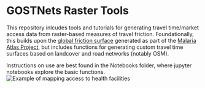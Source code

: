 # GOSTNets Raster Tools
This repository inlcudes tools and tutorials for generating travel time/market access data from raster-based measures of travel friction. Foundationally, this builds upon the [global friction surface](https://developers.google.com/earth-engine/datasets/catalog/Oxford_MAP_friction_surface_2019) generated as part of the [Malaria Atlas Project](https://malariaatlas.org/), but includes functions for generating custom travel time surfaces based on landcover and road networks (notably OSM).

Instructions on use are best found in the Notebooks folder, where jupyter notebooks explore the basic functions. 
![Example of mapping access to health facilities]()